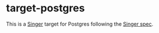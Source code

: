 # target-postgres

This is a [Singer](https://singer.io) target for Postgres
following the [Singer spec](https://github.com/singer-io/getting-started/blob/master/SPEC.md).
